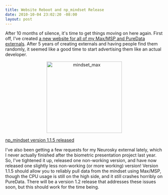 ```yaml
--- 
title: Website Reboot and np_mindset Release
date: 2010-10-04 23:02:20 -08:00
layout: post
---
```


After 10 months of silence, it's time to get things moving on here
again. First off, I've created
[a new website for all of my Max/MSP and PureData externals][1]. After
5 years of creating externals and having people find them randomly, it
seemed like a good time to start advertising them like an actual
developer.

<CENTER><a href='http://www.flickr.com/photos/qdot76367/5046327338/' title='mindset_max by qdot76367, on Flickr'><img src='http://farm5.static.flickr.com/4125/5046327338_4d60e7201c_m.jpg' width='240' height='229' alt='mindset_max' /></CENTER>

[np_mindset version 1.1.5 released][2]

I've also been getting a few requests for my Neurosky external lately,
which I never actually finished after the biometric presentation
project last year. So, I've tightened it up, released one non-working
version, and have now released one slightly less non-working (or more
working) version! Version 1.1.5 should allow you to reliably pull data
from the mindset using Max/MSP, though the CPU usage is still on the
high side, and it still crashes horribly on PureData. There will be a
version 1.2 release that addresses these issues soon, but this should
work for the time being.

[1]: http://www.nonpolynomial.com/externals
[2]: https://sourceforge.net/projects/np-externals/files/np_mindset/np_mindset%201.1.5/
